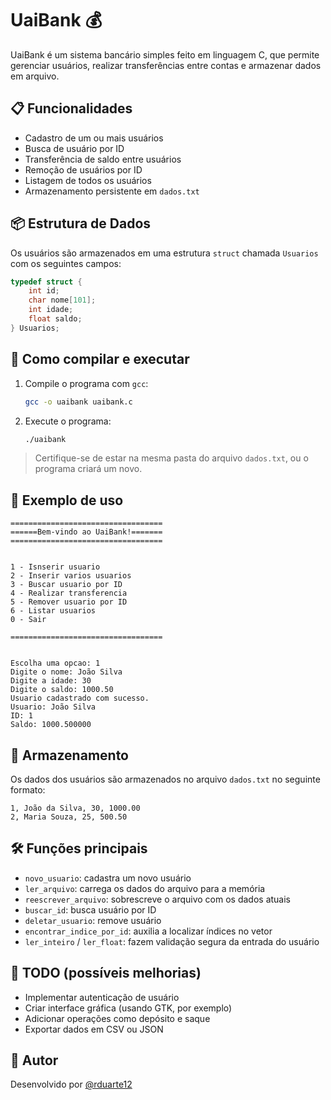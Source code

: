 # UaiBank 💰

UaiBank é um sistema bancário simples feito em linguagem C, que permite gerenciar usuários, realizar transferências entre contas e armazenar dados em arquivo.

## 📋 Funcionalidades

- Cadastro de um ou mais usuários
- Busca de usuário por ID
- Transferência de saldo entre usuários
- Remoção de usuários por ID
- Listagem de todos os usuários
- Armazenamento persistente em `dados.txt`

## 📦 Estrutura de Dados

Os usuários são armazenados em uma estrutura `struct` chamada `Usuarios` com os seguintes campos:

```c
typedef struct {
    int id;
    char nome[101];
    int idade;
    float saldo;
} Usuarios;
```

## 🔧 Como compilar e executar

1. Compile o programa com `gcc`:
   ```bash
   gcc -o uaibank uaibank.c
   ```

2. Execute o programa:
   ```bash
   ./uaibank
   ```

> Certifique-se de estar na mesma pasta do arquivo `dados.txt`, ou o programa criará um novo.

## 🧪 Exemplo de uso

```text
==================================
======Bem-vindo ao UaiBank!=======
==================================


1 - Isnserir usuario
2 - Inserir varios usuarios
3 - Buscar usuario por ID
4 - Realizar transferencia
5 - Remover usuario por ID
6 - Listar usuarios
0 - Sair

==================================


Escolha uma opcao: 1
Digite o nome: João Silva
Digite a idade: 30
Digite o saldo: 1000.50
Usuario cadastrado com sucesso.
Usuario: João Silva
ID: 1
Saldo: 1000.500000
```

## 📁 Armazenamento

Os dados dos usuários são armazenados no arquivo `dados.txt` no seguinte formato:
```
1, João da Silva, 30, 1000.00
2, Maria Souza, 25, 500.50
```

## 🛠️ Funções principais

- `novo_usuario`: cadastra um novo usuário
- `ler_arquivo`: carrega os dados do arquivo para a memória
- `reescrever_arquivo`: sobrescreve o arquivo com os dados atuais
- `buscar_id`: busca usuário por ID
- `deletar_usuario`: remove usuário
- `encontrar_indice_por_id`: auxilia a localizar índices no vetor
- `ler_inteiro` / `ler_float`: fazem validação segura da entrada do usuário

## 🧹 TODO (possíveis melhorias)

- Implementar autenticação de usuário
- Criar interface gráfica (usando GTK, por exemplo)
- Adicionar operações como depósito e saque
- Exportar dados em CSV ou JSON

## 👤 Autor

Desenvolvido por [@rduarte12](https://github.com/rduarte12)
